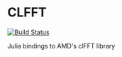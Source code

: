 # CLFFT

[![Build Status](https://travis-ci.org/jakebolewski/CLFFT.jl.png)](https://travis-ci.org/jakebolewski/CLFFT.jl)

Julia bindings to AMD's clFFT library
